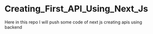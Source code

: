 # Creating_First_API_Using_Next_Js
Here in this repo I will push some code of next js creating apis using backend
